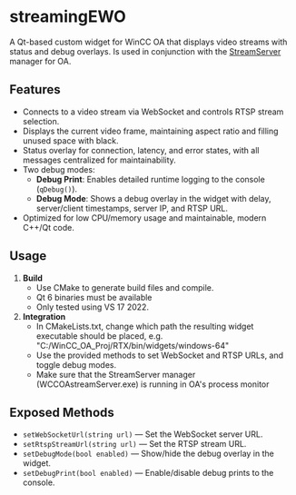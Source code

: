 # streamingEWO

A Qt-based custom widget for WinCC OA that displays video streams with status and debug overlays.
Is used in conjunction with the [StreamServer](https://github.com/TorjusNOV/StreamServer) manager for OA.
## Features
- Connects to a video stream via WebSocket and controls RTSP stream selection.
- Displays the current video frame, maintaining aspect ratio and filling unused space with black.
- Status overlay for connection, latency, and error states, with all messages centralized for maintainability.
- Two debug modes:
  - **Debug Print**: Enables detailed runtime logging to the console (`qDebug()`).
  - **Debug Mode**: Shows a debug overlay in the widget with delay, server/client timestamps, server IP, and RTSP URL.
- Optimized for low CPU/memory usage and maintainable, modern C++/Qt code.

## Usage
1. **Build**
   - Use CMake to generate build files and compile.
   - Qt 6 binaries must be available
   - Only tested using VS 17 2022.
2. **Integration**
   - In CMakeLists.txt, change which path the resulting widget executable should be placed, e.g. "C:/WinCC_OA_Proj/RTX/bin/widgets/windows-64" 
   - Use the provided methods to set WebSocket and RTSP URLs, and toggle debug modes.
   - Make sure that the StreamServer manager (WCCOAstreamServer.exe) is running in OA's process monitor 

## Exposed Methods
- `setWebSocketUrl(string url)` — Set the WebSocket server URL.
- `setRtspStreamUrl(string url)` — Set the RTSP stream URL.
- `setDebugMode(bool enabled)` — Show/hide the debug overlay in the widget.
- `setDebugPrint(bool enabled)` — Enable/disable debug prints to the console.
